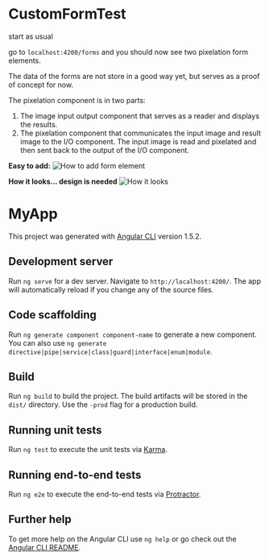 # CustomFormTest

start as usual

go to `localhost:4200/forms` and you should now see two pixelation form elements.

The data of the forms are not store in a good way yet, but serves as a proof of concept for now.

The pixelation component is in two parts: 
1. The image input output component that serves as a reader and displays the results.
2. The pixelation component that communicates the input image and result image to the I/O component. The input image is read and pixelated and then sent back to the output of the I/O component.

**Easy to add:**
![How to add form element](https://github.com/stagecast/starter-web-test/blob/feature/dynamic-components-pixelation/easy-to-add.jpg)

**How it looks... design is needed**
![How it looks](https://github.com/stagecast/starter-web-test/blob/feature/dynamic-components-pixelation/pixelation-form-design-needed.jpg)

# MyApp

This project was generated with [Angular CLI](https://github.com/angular/angular-cli) version 1.5.2.

## Development server

Run `ng serve` for a dev server. Navigate to `http://localhost:4200/`. The app will automatically reload if you change any of the source files.

## Code scaffolding

Run `ng generate component component-name` to generate a new component. You can also use `ng generate directive|pipe|service|class|guard|interface|enum|module`.

## Build

Run `ng build` to build the project. The build artifacts will be stored in the `dist/` directory. Use the `-prod` flag for a production build.

## Running unit tests

Run `ng test` to execute the unit tests via [Karma](https://karma-runner.github.io).

## Running end-to-end tests

Run `ng e2e` to execute the end-to-end tests via [Protractor](http://www.protractortest.org/).

## Further help

To get more help on the Angular CLI use `ng help` or go check out the [Angular CLI README](https://github.com/angular/angular-cli/blob/master/README.md).
